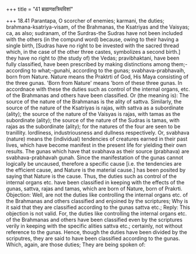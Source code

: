 +++
title = "41 ब्राह्मणक्षत्रियविशां"

+++
18.41 Parantapa, O scorcher of enemies; karmani, the duties;
brahmana-ksatriya-visam, of the Brahmanas, the Ksatriyas and the
Vaisyas; ca, as also; sudranam, of the Surdras-the Sudras have not been
included with the others (in the compund word) because, owing to their
having a single birth, \[Sudras have no right to be invested with the
sacred thread which, in the case of the other three castes, symbolizes a
second birth.\] they have no right to (the study of) the Vedas;
pravibhaktani, have been fully classified, have been prescribed by
making distinctions among them;-according to what;-gunahi, according to
the gunas; svabhava-prabhavaih, born from Nature. Nature means the
Praktrti of God, His Maya consisting of the three gunas. 'Born from
Nature' means 'born of these three gunas. In accordnace with these the
duties such as control of the internal organs, etc. of the Brahmanas and
others have been classified. Or (the meaning is): The source of the
nature of the Brahmanas is the ality of sattva. Similarly, the source of
the nature of the Ksatriyas is rajas, with sattva as a subordinate
(ality); the source of the nature of the Vaisyas is rajas, with tamas as
the subordinate (ality); the source of the nature of the Sudras is
tamas, with rajas as the subordinate (ality); for the natures of the
four are seen to be tranillity. lordliness, industriousness and dullness
respectively. Or, svabhava (nature) means the (individual) tendencies of
creatures earned in their past lives, which have become manifest in the
present life for yielding their own results. The gunas which have that
svabhava as their source (prabhava) are svabhava-prabhavah gunah. Since
the manifestation of the gunas cannot logically be uncaused, therefore a
specific cause \[i.e. the tendencies are the efficient cause, and Nature
is the material cause.\] has been posited by saying that Nature is the
cause. Thus, the duties such as control of the internal organs etc. have
been classified in keeping with the effects of the gunas, sattva, rajas
and tamas, which are born of Nature, born of Prakrti. Objection: Well,
are not the duties like controlling the internal organs etc. of the
Brahmanas and others classified and enjoined by the scriptures; Why is
it said that they are classified according to the gunas sattva etc.;
Reply: This objection is not valid. For, the duties like controlling the
internal organs etc. of the Brahmanas and others have been classified
even by the scriptures verily in keeping with the specific alities
sattva etc.; certainly, not without reference to the gunas. Hence,
though the duties have been divided by the scriputres, they are said to
have been classified according to the gunas. Which, again, are those
duties; They are being spoken of:
